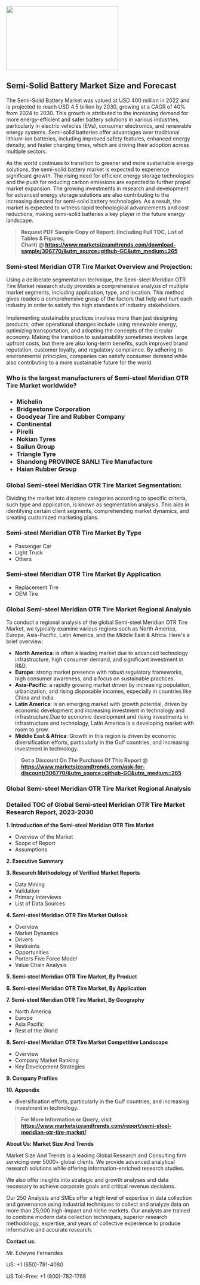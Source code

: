 <p><img class="alignnone size-medium wp-image-20088" src="https://ffe5etoiles.com/wp-content/uploads/2024/12/MST1-300x171.png" alt="" width="300" height="171" /></p><h2>Semi-Solid Battery Market Size and Forecast</h2><p>The Semi-Solid Battery Market was valued at USD 400 million in 2022 and is projected to reach USD 4.5 billion by 2030, growing at a CAGR of 40% from 2024 to 2030. This growth is attributed to the increasing demand for more energy-efficient and safer battery solutions in various industries, particularly in electric vehicles (EVs), consumer electronics, and renewable energy systems. Semi-solid batteries offer advantages over traditional lithium-ion batteries, including improved safety features, enhanced energy density, and faster charging times, which are driving their adoption across multiple sectors.</p><p>As the world continues to transition to greener and more sustainable energy solutions, the semi-solid battery market is expected to experience significant growth. The rising need for efficient energy storage technologies and the push for reducing carbon emissions are expected to further propel market expansion. The growing investments in research and development for advanced energy storage solutions are also contributing to the increasing demand for semi-solid battery technologies. As a result, the market is expected to witness rapid technological advancements and cost reductions, making semi-solid batteries a key player in the future energy landscape.</p></p><blockquote id="" class=""><strong>Request PDF Sample Copy of Report: (Including Full TOC, List of Tables &amp; Figures, Chart)&nbsp;@&nbsp;<strong><a href="https://www.marketsizeandtrends.com/download-sample/306770/&utm_source=github-GC&utm_medium=265" target="_blank">https://www.marketsizeandtrends.com/download-sample/306770/&utm_source=github-GC&utm_medium=265</a></strong></strong></blockquote><h3 id="" class="">Semi-steel Meridian OTR Tire Market&nbsp;Overview and Projection:</h3><p id="" class="">Using a deliberate segmentation technique, the Semi-steel Meridian OTR Tire Market research study provides a comprehensive analysis of multiple market segments, including application, type, and location. This method gives readers a comprehensive grasp of the factors that help and hurt each industry in order to satisfy the high standards of industry stakeholders. <br /> <br />Implementing sustainable practices involves more than just designing products; other operational changes include using renewable energy, optimizing transportation, and adopting the concepts of the circular economy. Making the transition to sustainability sometimes involves large upfront costs, but there are also long-term benefits, such improved brand reputation, customer loyalty, and regulatory compliance. By adhering to environmental principles, companies can satisfy consumer demand while also contributing to a more sustainable future for the world.</p><h3 id="" class="">Who is the largest manufacturers of&nbsp;Semi-steel Meridian OTR Tire Market worldwide?</h3><h3 class=""><p><ul><li>Michelin </li><li> Bridgestone Corporation </li><li> Goodyear Tire and Rubber Company </li><li> Continental </li><li> Pirelli </li><li> Nokian Tyres </li><li> Sailun Group </li><li> Triangle Tyre </li><li> Shandong PROVINCE SANLI Tire Manufacture </li><li> Haian Rubber Group</li></ul></p></h3><h3 id="" class="">Global&nbsp;Semi-steel Meridian OTR Tire Market Segmentation:</h3><p id="" class="">Dividing the market into discrete categories according to specific criteria, such type and application, is known as segmentation analysis. This aids in identifying certain client segments, comprehending market dynamics, and creating customized marketing plans.</p><h3 id="" class="">Semi-steel Meridian OTR Tire Market&nbsp;By Type</h3><p><p><ul><li>Passenger Car</li><li> Light Truck</li><li> Others</p></li></ul></p></p><h3 id="" class="">Semi-steel Meridian OTR Tire Market&nbsp;By Application</h3><p class=""><p><ul><li>Replacement Tire</li><li> OEM Tire</li></ul></p></p><h3 id="" class="">Global Semi-steel Meridian OTR Tire Market Regional Analysis</h3><p id="" class="">To conduct a regional analysis of the global Semi-steel Meridian OTR Tire Market, we typically examine various regions such as North America, Europe, Asia-Pacific, Latin America, and the Middle East &amp; Africa. Here's a brief overview:</p><ul><li><strong>North America</strong>: is often a leading market due to advanced technology infrastructure, high consumer demand, and significant investment in R&amp;D.</li><li><strong>Europe</strong>: strong market presence with robust regulatory frameworks, high consumer awareness, and a focus on sustainable practices.</li><li><strong>Asia-Pacific</strong>: a rapidly growing market driven by increasing population, urbanization, and rising disposable incomes, especially in countries like China and India.</li><li><strong>Latin America</strong>: is an emerging market with growth potential, driven by economic development and increasing investment in technology and infrastructure.Due to economic development and rising investments in infrastructure and technology, Latin America is a developing market with room to grow.</li><li><strong>Middle East &amp; Africa</strong>: Growth in this region is driven by economic diversification efforts, particularly in the Gulf countries, and increasing investment in technology.</li></ul><blockquote id="" class=""><strong>Get a Discount On The Purchase Of This Report @ <strong><a href="https://www.marketsizeandtrends.com/ask-for-discount/306770/&utm_source=github-GC&utm_medium=265" target="_blank">https://www.marketsizeandtrends.com/ask-for-discount/306770/&utm_source=github-GC&utm_medium=265</a></strong></strong></blockquote><h3 id="" class="">Global Semi-steel Meridian OTR Tire Market Regional Analysis</h3><h3 id="" class="">Detailed TOC of Global Semi-steel Meridian OTR Tire Market Research Report, 2023-2030</h3><p id="" class=""><strong>1. Introduction of the Semi-steel Meridian OTR Tire Market</strong></p><ul><li>Overview of the Market</li><li>Scope of Report</li><li>Assumptions</li></ul><p id="" class=""><strong>2. Executive Summary</strong></p><p id="" class=""><strong>3. Research Methodology of Verified Market Reports</strong></p><ul><li>Data Mining</li><li>Validation</li><li>Primary Interviews</li><li>List of Data Sources</li></ul><p id="" class=""><strong>4. Semi-steel Meridian OTR Tire Market Outlook</strong></p><ul><li>Overview</li><li>Market Dynamics</li><li>Drivers</li><li>Restraints</li><li>Opportunities</li><li>Porters Five Force Model</li><li>Value Chain Analysis</li></ul><p id="" class=""><strong>5. Semi-steel Meridian OTR Tire Market, By Product</strong></p><p id="" class=""><strong>6. Semi-steel Meridian OTR Tire Market, By Application</strong></p><p id="" class=""><strong>7. Semi-steel Meridian OTR Tire Market, By Geography</strong></p><ul><li>North America</li><li>Europe</li><li>Asia Pacific</li><li>Rest of the World</li></ul><p id="" class=""><strong>8. Semi-steel Meridian OTR Tire Market Competitive Landscape</strong></p><ul><li>Overview</li><li>Company Market Ranking</li><li>Key Development Strategies</li></ul><p id="" class=""><strong>9. Company Profiles</strong></p><p id="" class=""><strong>10. Appendix</strong></p><ul><li>diversification efforts, particularly in the Gulf countries, and increasing investment in technology.</li></ul><blockquote id="" class=""><strong>For More Information or Query, visit <strong><strong><a href="https://www.marketsizeandtrends.com/report/semi-steel-meridian-otr-tire-market/" target="_blank">https://www.marketsizeandtrends.com/report/semi-steel-meridian-otr-tire-market/</a></strong></strong></strong></blockquote><p id="" class=""><strong>About Us: Market Size And Trends</strong></p><p id="" class="">Market Size And Trends is a leading Global Research and Consulting firm servicing over 5000+ global clients. We provide advanced analytical research solutions while offering information-enriched research studies.</p><p id="" class="">We also offer insights into strategic and growth analyses and data necessary to achieve corporate goals and critical revenue decisions.</p><p id="" class="">Our 250 Analysts and SMEs offer a high level of expertise in data collection and governance using industrial techniques to collect and analyze data on more than 25,000 high-impact and niche markets. Our analysts are trained to combine modern data collection techniques, superior research methodology, expertise, and years of collective experience to produce informative and accurate research.</p><p id="" class=""><strong>Contact us:</strong></p><p id="" class="">Mr. Edwyne Fernandes</p><p id="" class="">US: +1 (650)-781-4080</p><p id="" class="">US Toll-Free: +1 (800)-782-1768</p>
